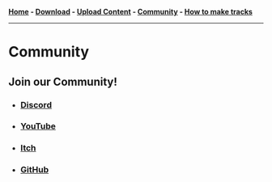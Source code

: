 **[Home](https://libre-trainsim.de)  -  [Download](https://libre-trainsim.de/download)  -  [Upload Content](https://libre-trainsim.de/upload-content)  -  [Community](https://libre-trainsim.de/community)  -  [How to make tracks](https://github.com/Jean28518/Libre-TrainSim/wiki/Building-Tracks-for-Libre-TrainSim---Official-Documentation)**

***

# Community

## Join our Community!

- ### [Discord](https://discord.gg/AQdAtZZ)
- ### [YouTube](https://www.youtube.com/channel/UCsPsL_AkVUZMmKOKJgm7xsQ)
- ### [Itch](https://jean28518.itch.io/libre-train-sim)
- ### [GitHub](https://github.com/Jean28518/Libre-TrainSim)
